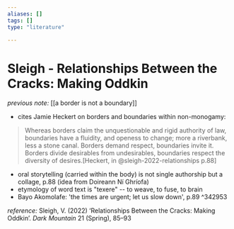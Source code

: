 ```yaml
---
aliases: []
tags: []
type: "literature"

---
```


# Sleigh - Relationships Between the Cracks: Making Oddkin

_previous note:_ [[a border is not a boundary]]

- cites Jamie Heckert on borders and boundaries within non-monogamy:

> Whereas borders claim the unquestionable and rigid authority of law, boundaries have a fluidity, and openess to change; more a riverbank, less a stone canal. Borders demand respect, boundaries invite it. Borders divide desirables from undesirables, boundaries respect the diversity of desires.[Heckert, in @sleigh-2022-relationships p.88]

- oral storytelling (carried within the body) is not single authorship but a collage, p.88 (idea from Doireann Ní Ghríofa)
- etymology of word text is "texere" -- to weave, to fuse, to brain
- Bayo Akomolafe: 'the times are urgent; let us slow down', p.89 ^342953


_reference:_ Sleigh, V. (2022) ‘Relationships Between the Cracks: Making Oddkin’. _Dark Mountain_ 21 (Spring), 85–93
